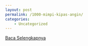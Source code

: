 ```yaml
---
layout: post
permalink: /1000-mimpi-kipas-angin/
categories:
    - Uncategorized
---
```


[Baca Selengkapnya](/05)